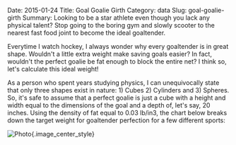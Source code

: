 Date: 2015-01-24
Title: Goal Goalie Girth
Category: data
Slug: goal-goalie-girth
Summary: Looking to be a star athlete even though you lack any physical talent? Stop going to the boring gym and slowly scooter to the nearest fast food joint to become the ideal goaltender. 

Everytime I watch hockey, I always wonder why every goaltender is in great shape.  Wouldn't a little extra weight make 
saving goals easier? In fact, wouldn't the perfect goalie be fat enough to block the entire net? I think so, let's calculate 
this ideal weight! 

As a person who spent years studying physics, I can unequivocally state that only three shapes exist in nature: 1) Cubes 
2) Cylinders and 3) Spheres. So, it's safe to assume that a perfect goalie is just a cube with a height and width equal to the 
dimensions of the goal and a depth of, let's say, 20 inches. Using the density of fat equal to 0.03 lb/in3, the chart below breaks down 
the target weight for goaltender perfection for a few different sports:  

![Photo]({attach}/assets/data/2015/goal-goalie-girth.png){.image_center_style}
